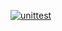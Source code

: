 [![unittest](https://github.com/karthikeyanrathore/sandbox/actions/workflows/test.yml/badge.svg?branch=main)](https://github.com/karthikeyanrathore/sandbox/actions/workflows/test.yml)
